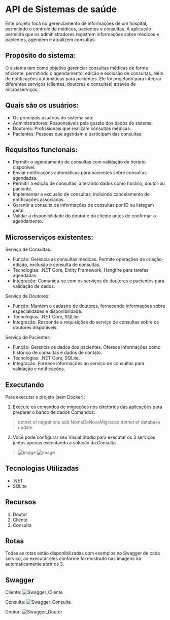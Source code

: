 # API de Sistemas de saúde

Este projeto foca no gerenciamento de informações de um hospital, permitindo o controle de médicos, pacientes e consultas. A aplicação permitirá que os administradores registrem informações sobre médicos e pacientes, agendem e atualizem consultas.

## Propósito do sistema: 
O sistema tem como objetivo gerenciar consultas médicas de forma eficiente, permitindo o agendamento, edição e exclusão de consultas, além de notificações automáticas para pacientes. Ele foi projetado para integrar diferentes serviços (clientes, doutores e consultas) através de microsserviços.  

## Quais são os usuários: 

* Os principais usuários do sistema são: 
* Administradores: Responsáveis pela gestão dos dados do sistema. 
* Doutores: Profissionais que realizam consultas médicas. 
* Pacientes: Pessoas que agendam e participam das consultas. 

## Requisitos funcionais: 

* Permitir o agendamento de consultas com validação de horário disponível. 
* Enviar notificações automáticas para pacientes sobre consultas agendadas. 
* Permitir a edição de consultas, alterando dados como horário, doutor ou paciente. 
* Implementar a exclusão de consultas, incluindo cancelamento de notificações associadas. 
* Garantir a consulta de informações de consultas por ID ou listagem geral. 
* Validar a disponibilidade do doutor e do cliente antes de confirmar o agendamento. 

## Microsserviços existentes:
Serviço de Consultas:

* Função: Gerencia as consultas médicas. Permite operações de criação, edição, exclusão e consulta de consultas.
* Tecnologias: .NET Core, Entity Framework, Hangfire para tarefas agendadas.
* Integração: Comunica-se com os serviços de doutores e pacientes para validação de dados.

Serviço de Doutores:

* Função: Mantém o cadastro de doutores, fornecendo informações sobre especialidades e disponibilidade.
* Tecnologias: .NET Core, SQLite.
* Integração: Responde a requisições do serviço de consultas sobre os doutores disponíveis.

Serviço de Pacientes:

* Função: Gerencia os dados dos pacientes. Oferece informações como histórico de consultas e dados de contato.
* Tecnologias: .NET Core, SQLite.
* Integração: Fornece informações ao serviço de consultas para validação e notificações.

## Executando

Para executar o projeto (sem Docker):

1. Execute os comandos de migrações nos diretórios das aplicações para preparar o banco de dados
Comandos:
 > dotnet ef migrations add NomeDaNovaMigracao
 > dotnet ef database update
2. Você pode configurar seu Visual Studio para executar os 3 serviços juntos apenas executando a solução da Consulta
 > ![image](https://github.com/user-attachments/assets/3a599761-b744-4b84-9a97-043876d35049)
 > ![image](https://github.com/user-attachments/assets/07be60a2-7990-42ba-b462-ffb0af306bed)

 

## Tecnologias Utilizadas

* .NET
* SQLite 
  

## Recursos

1. Doutor
2. Cliente
3. Consulta


## Rotas
Todas as rotas estão disponibilizadas com exemplos no Swagger de cada serviço, ao executar eles conforme foi mostrado nas imagens irá automaticamente abrir os 3.

## Swagger
Cliente:
![Swagger_Cliente](https://github.com/user-attachments/assets/407b9309-cdc0-4d79-891b-0d2eba379b13)

Consulta:
![Swagger_Consulta](https://github.com/user-attachments/assets/8ae6f236-1d15-468d-9373-3188a231aeee)

Doutor:
![Swagger_Doutor](https://github.com/user-attachments/assets/914158e5-2f8e-4cf3-97a6-d1ff7247d8ed)


